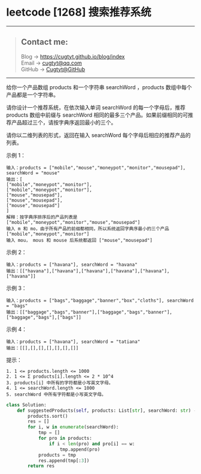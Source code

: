 # leetcode [1268] 搜索推荐系统

---
> ## Contact me:
> Blog -> <https://cugtyt.github.io/blog/index>  
> Email -> <cugtyt@qq.com>  
> GitHub -> [Cugtyt@GitHub](https://github.com/Cugtyt)

---

给你一个产品数组 products 和一个字符串 searchWord ，products  数组中每个产品都是一个字符串。

请你设计一个推荐系统，在依次输入单词 searchWord 的每一个字母后，推荐 products 数组中前缀与 searchWord 相同的最多三个产品。如果前缀相同的可推荐产品超过三个，请按字典序返回最小的三个。

请你以二维列表的形式，返回在输入 searchWord 每个字母后相应的推荐产品的列表。

示例 1：
```
输入：products = ["mobile","mouse","moneypot","monitor","mousepad"], searchWord = "mouse"
输出：[
["mobile","moneypot","monitor"],
["mobile","moneypot","monitor"],
["mouse","mousepad"],
["mouse","mousepad"],
["mouse","mousepad"]
]
解释：按字典序排序后的产品列表是 ["mobile","moneypot","monitor","mouse","mousepad"]
输入 m 和 mo，由于所有产品的前缀都相同，所以系统返回字典序最小的三个产品 ["mobile","moneypot","monitor"]
输入 mou， mous 和 mouse 后系统都返回 ["mouse","mousepad"]
```

示例 2：
```
输入：products = ["havana"], searchWord = "havana"
输出：[["havana"],["havana"],["havana"],["havana"],["havana"],["havana"]]
```

示例 3：
```
输入：products = ["bags","baggage","banner","box","cloths"], searchWord = "bags"
输出：[["baggage","bags","banner"],["baggage","bags","banner"],["baggage","bags"],["bags"]]
```

示例 4：
```
输入：products = ["havana"], searchWord = "tatiana"
输出：[[],[],[],[],[],[],[]]
```

提示：
```
1. 1 <= products.length <= 1000
2. 1 <= Σ products[i].length <= 2 * 10^4
3. products[i] 中所有的字符都是小写英文字母。
4. 1 <= searchWord.length <= 1000
5. searchWord 中所有字符都是小写英文字母。
```

``` python
class Solution:
    def suggestedProducts(self, products: List[str], searchWord: str) -> List[List[str]]:
        products.sort()
        res = []
        for i, w in enumerate(searchWord):
            tmp = []
            for pro in products:
                if i < len(pro) and pro[i] == w:
                    tmp.append(pro)
            products = tmp
            res.append(tmp[:3])
        return res
```